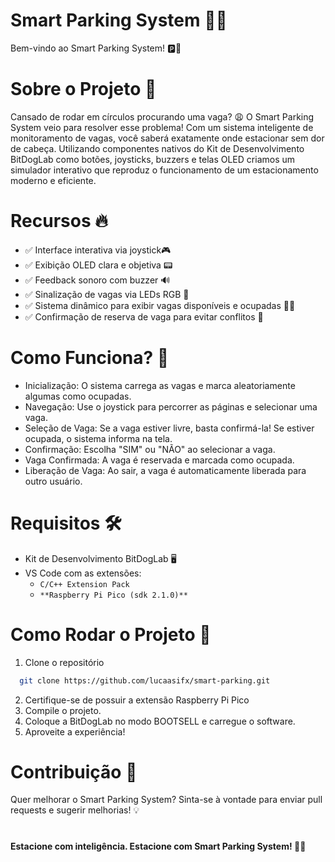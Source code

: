 # Smart Parking System 🚗💡
Bem-vindo ao Smart Parking System! 🅿️🚦

# Sobre o Projeto 📌
Cansado de rodar em círculos procurando uma vaga? 😩 O Smart Parking System veio para resolver esse problema!
Com um sistema inteligente de monitoramento de vagas, você saberá exatamente onde estacionar sem dor de cabeça.
Utilizando componentes nativos do Kit de Desenvolvimento BitDogLab como botões, joysticks, 
buzzers e telas OLED criamos um simulador interativo que reproduz o funcionamento de um estacionamento moderno e eficiente.

# Recursos 🔥
- ✅ Interface interativa via joystick🎮
- ✅ Exibição OLED clara e objetiva 📟
- ✅ Feedback sonoro com buzzer 🔊
- ✅ Sinalização de vagas via LEDs RGB 🌈
- ✅ Sistema dinâmico para exibir vagas disponíveis e ocupadas 🚗❌
- ✅ Confirmação de reserva de vaga para evitar conflitos 🏁

# Como Funciona? 🤔
- Inicialização: O sistema carrega as vagas e marca aleatoriamente algumas como ocupadas.
- Navegação: Use o joystick para percorrer as páginas e selecionar uma vaga.
- Seleção de Vaga: Se a vaga estiver livre, basta confirmá-la! Se estiver ocupada, o sistema informa na tela.
- Confirmação: Escolha "SIM" ou "NÃO" ao selecionar a vaga.
- Vaga Confirmada: A vaga é reservada e marcada como ocupada.
- Liberação de Vaga: Ao sair, a vaga é automaticamente liberada para outro usuário.

# Requisitos 🛠️
- Kit de Desenvolvimento BitDogLab 🖥️
- VS Code com as extensões:
  - ```C/C++ Extension Pack```
  - ```**Raspberry Pi Pico (sdk 2.1.0)**```

# Como Rodar o Projeto 🚀
1. Clone o repositório
```bash
  git clone https://github.com/lucaasifx/smart-parking.git
```
2. Certifique-se de possuir a extensão Raspberry Pi Pico
3. Compile o projeto.
4. Coloque a BitDogLab no modo BOOTSELL e carregue o software.
5. Aproveite a experiência!

# Contribuição 🤝
Quer melhorar o Smart Parking System? Sinta-se à vontade para enviar pull requests e sugerir melhorias! 💡
# 
**Estacione com inteligência. Estacione com Smart Parking System! 🚗💨**
